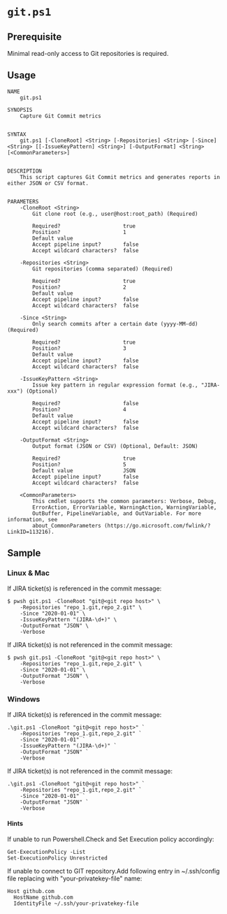 # `git.ps1`

## Prerequisite

Minimal read-only access to Git repositories is required.

## Usage

```
NAME
    git.ps1
    
SYNOPSIS
    Capture Git Commit metrics
    
    
SYNTAX
    git.ps1 [-CloneRoot] <String> [-Repositories] <String> [-Since] <String> [[-IssueKeyPattern] <String>] [-OutputFormat] <String> [<CommonParameters>]
    
    
DESCRIPTION
    This script captures Git Commit metrics and generates reports in either JSON or CSV format.
    

PARAMETERS
    -CloneRoot <String>
        Git clone root (e.g., user@host:root_path) (Required)
        
        Required?                    true
        Position?                    1
        Default value                
        Accept pipeline input?       false
        Accept wildcard characters?  false
        
    -Repositories <String>
        Git repositories (comma separated) (Required)
        
        Required?                    true
        Position?                    2
        Default value                
        Accept pipeline input?       false
        Accept wildcard characters?  false
        
    -Since <String>
        Only search commits after a certain date (yyyy-MM-dd) (Required)
        
        Required?                    true
        Position?                    3
        Default value                
        Accept pipeline input?       false
        Accept wildcard characters?  false
        
    -IssueKeyPattern <String>
        Issue key pattern in regular expression format (e.g., "JIRA-xxx") (Optional)
        
        Required?                    false
        Position?                    4
        Default value                
        Accept pipeline input?       false
        Accept wildcard characters?  false
        
    -OutputFormat <String>
        Output format (JSON or CSV) (Optional, Default: JSON)
        
        Required?                    true
        Position?                    5
        Default value                JSON
        Accept pipeline input?       false
        Accept wildcard characters?  false
        
    <CommonParameters>
        This cmdlet supports the common parameters: Verbose, Debug,
        ErrorAction, ErrorVariable, WarningAction, WarningVariable,
        OutBuffer, PipelineVariable, and OutVariable. For more information, see
        about_CommonParameters (https://go.microsoft.com/fwlink/?LinkID=113216). 
```

## Sample 

### Linux & Mac

If JIRA ticket(s) is referenced in the commit message:

```shell
$ pwsh git.ps1 -CloneRoot "git@<git repo host>" \
    -Repositories "repo_1.git,repo_2.git" \
    -Since "2020-01-01" \
    -IssueKeyPattern "(JIRA-\d+)" \
    -OutputFormat "JSON" \
    -Verbose
```

If JIRA ticket(s) is not referenced in the commit message:

```shell
$ pwsh git.ps1 -CloneRoot "git@<git repo host>" \
    -Repositories "repo_1.git,repo_2.git" \
    -Since "2020-01-01" \
    -OutputFormat "JSON" \
    -Verbose
```

### Windows

If JIRA ticket(s) is referenced in the commit message:

```shell
.\git.ps1 -CloneRoot "git@<git repo host>" `
    -Repositories "repo_1.git,repo_2.git" `
    -Since "2020-01-01" `
    -IssueKeyPattern "(JIRA-\d+)" `
    -OutputFormat "JSON" `
    -Verbose
```

If JIRA ticket(s) is not referenced in the commit message:

```shell
.\git.ps1 -CloneRoot "git@<git repo host>" `
    -Repositories "repo_1.git,repo_2.git" `
    -Since "2020-01-01" `
    -OutputFormat "JSON" `
    -Verbose
```

#### Hints
If unable to run Powershell.Check and Set Execution policy accordingly:
```shell
Get-ExecutionPolicy -List
Set-ExecutionPolicy Unrestricted
```

If unable to connect to GIT repository.Add following entry in ~/.ssh/config file replacing with "your-privatekey-file" name:
```shell
Host github.com
  HostName github.com
  IdentityFile ~/.ssh/your-privatekey-file
 ``` 

